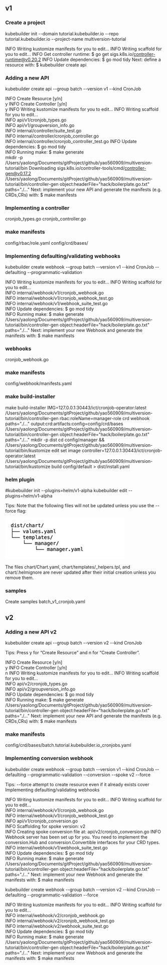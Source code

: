 ## v1
### Create a project
kubebuilder init --domain tutorial.kubebuilder.io --repo tutorial.kubebuilder.io --project-name multiversion-tutorial

INFO Writing kustomize manifests for you to edit...
INFO Writing scaffold for you to edit...
INFO Get controller runtime:
$ go get sigs.k8s.io/controller-runtime@v0.20.2
INFO Update dependencies:
$ go mod tidy
Next: define a resource with:
$ kubebuilder create api
### Adding a new API
kubebuilder create api --group batch --version v1 --kind CronJob

INFO Create Resource [y/n]                        
y
INFO Create Controller [y/n]                      
y
INFO Writing kustomize manifests for you to edit...
INFO Writing scaffold for you to edit...          
INFO api/v1/cronjob_types.go                      
INFO api/v1/groupversion_info.go                  
INFO internal/controller/suite_test.go            
INFO internal/controller/cronjob_controller.go    
INFO internal/controller/cronjob_controller_test.go
INFO Update dependencies:
$ go mod tidy           
INFO Running make:
$ make generate                
mkdir -p /Users/yaolong/Documents/gitProject/github/yao560909/multiversion-tutorial/bin
Downloading sigs.k8s.io/controller-tools/cmd/controller-gen@v0.17.2
/Users/yaolong/Documents/gitProject/github/yao560909/multiversion-tutorial/bin/controller-gen object:headerFile="hack/boilerplate.go.txt" paths="./..."
Next: implement your new API and generate the manifests (e.g. CRDs,CRs) with:
$ make manifests

### Implementing a controller
cronjob_types.go
cronjob_controller.go

### make manifests
config/rbac/role.yaml
config/crd/bases/

### Implementing defaulting/validating webhooks
kubebuilder create webhook --group batch --version v1 --kind CronJob --defaulting --programmatic-validation

INFO Writing kustomize manifests for you to edit...
INFO Writing scaffold for you to edit...          
INFO internal/webhook/v1/cronjob_webhook.go       
INFO internal/webhook/v1/cronjob_webhook_test.go  
INFO internal/webhook/v1/webhook_suite_test.go    
INFO Update dependencies:
$ go mod tidy           
INFO Running make:
$ make generate                
/Users/yaolong/Documents/gitProject/github/yao560909/multiversion-tutorial/bin/controller-gen object:headerFile="hack/boilerplate.go.txt" paths="./..."
Next: implement your new Webhook and generate the manifests with:
$ make manifests

### webhooks
cronjob_webhook.go

### make manifests

config/webhook/manifests.yaml

### make build-installer
make build-installer IMG=127.0.0.1:30443/ict/cronjob-operator:latest
/Users/yaolong/Documents/gitProject/github/yao560909/multiversion-tutorial/bin/controller-gen rbac:roleName=manager-role crd webhook paths="./..." output:crd:artifacts:config=config/crd/bases
/Users/yaolong/Documents/gitProject/github/yao560909/multiversion-tutorial/bin/controller-gen object:headerFile="hack/boilerplate.go.txt" paths="./..."
mkdir -p dist
cd config/manager && /Users/yaolong/Documents/gitProject/github/yao560909/multiversion-tutorial/bin/kustomize edit set image controller=127.0.0.1:30443/ict/cronjob-operator:latest
/Users/yaolong/Documents/gitProject/github/yao560909/multiversion-tutorial/bin/kustomize build config/default > dist/install.yaml

### helm plugin
#kubebuilder init --plugins=helm/v1-alpha
kubebuilder edit --plugins=helm/v1-alpha

Tips:
Note that the following files will not be updated unless you use the --force flag:

![img.png](img.png)

The files chart/Chart.yaml, chart/templates/_helpers.tpl, and chart/.helmignore are never updated after their initial creation unless you remove them.

### samples
Create samples batch_v1_cronjob.yaml

## v2

### Adding a new API v2

kubebuilder create api --group batch --version v2 --kind CronJob

Tips:
Press y for “Create Resource” and n for “Create Controller”.

INFO Create Resource [y/n]                        
y
INFO Create Controller [y/n]                      
n
INFO Writing kustomize manifests for you to edit...
INFO Writing scaffold for you to edit...          
INFO api/v2/cronjob_types.go                      
INFO api/v2/groupversion_info.go                  
INFO Update dependencies:
$ go mod tidy           
INFO Running make:
$ make generate                
/Users/yaolong/Documents/gitProject/github/yao560909/multiversion-tutorial/bin/controller-gen object:headerFile="hack/boilerplate.go.txt" paths="./..."
Next: implement your new API and generate the manifests (e.g. CRDs,CRs) with:
$ make manifests

### make manifests

config/crd/bases/batch.tutorial.kubebuilder.io_cronjobs.yaml

### Implementing conversion webhook
kubebuilder create webhook --group batch --version v1 --kind CronJob --defaulting --programmatic-validation --conversion --spoke v2 --force

Tips:
--force                        attempt to create resource even if it already exists
cover Implementing defaulting/validating webhooks

INFO Writing kustomize manifests for you to edit...
INFO Writing scaffold for you to edit...          
INFO internal/webhook/v1/cronjob_webhook.go       
INFO internal/webhook/v1/cronjob_webhook_test.go  
INFO api/v1/cronjob_conversion.go                 
INFO Scaffolding for spoke version: v2            
INFO Creating spoke conversion file at: api/v2/cronjob_conversion.go
INFO Webhook server has been set up for you.
You need to implement the conversion.Hub and conversion.Convertible interfaces for your CRD types.
INFO internal/webhook/v1/webhook_suite_test.go    
INFO Update dependencies:
$ go mod tidy           
INFO Running make:
$ make generate                
/Users/yaolong/Documents/gitProject/github/yao560909/multiversion-tutorial/bin/controller-gen object:headerFile="hack/boilerplate.go.txt" paths="./..."
Next: implement your new Webhook and generate the manifests with:
$ make manifests

kubebuilder create webhook --group batch --version v2 --kind CronJob --defaulting --programmatic-validation --force

INFO Writing kustomize manifests for you to edit...
INFO Writing scaffold for you to edit...          
INFO internal/webhook/v2/cronjob_webhook.go       
INFO internal/webhook/v2/cronjob_webhook_test.go  
INFO internal/webhook/v2/webhook_suite_test.go    
INFO Update dependencies:
$ go mod tidy           
INFO Running make:
$ make generate                
/Users/yaolong/Documents/gitProject/github/yao560909/multiversion-tutorial/bin/controller-gen object:headerFile="hack/boilerplate.go.txt" paths="./..."
Next: implement your new Webhook and generate the manifests with:
$ make manifests





